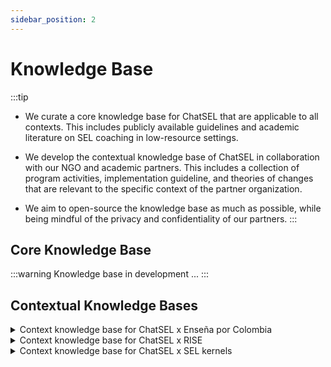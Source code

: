 ```yaml
---
sidebar_position: 2
---
```


# Knowledge Base

:::tip
- We curate a core knowledge base for ChatSEL that are applicable to all contexts. This includes publicly available guidelines and academic literature on SEL coaching in low-resource settings.

- We develop the contextual knowledge base of ChatSEL in collaboration with our NGO and academic partners. This includes a collection of program activities, implementation guideline, and theories of changes that are relevant to the specific context of the partner organization.

- We aim to open-source the knowledge base as much as possible, while being mindful of the privacy and confidentiality of our partners.
:::

## Core Knowledge Base
:::warning
Knowledge base in development ...
:::

## Contextual Knowledge Bases
<details>
  <summary>Context knowledge base for ChatSEL x Enseña por Colombia</summary>

## ChatSEL x Enseña por Colombia
:::warning
Knowledge base in development ...
:::

</details>  

<details>
  <summary>Context knowledge base for ChatSEL x RISE</summary>

## ChatSEL x RISE
:::warning
Context knowledge base in development ...
:::

</details>  

<details>
  <summary>Context knowledge base for ChatSEL x SEL kernels</summary>

## ChatSEL x SEL kernels

:::warning
Context knowledge base in development ...
:::

Developed by Harvard University’s Ecological Approaches to Social Emotional Learning (EASEL) Laboratory, [**SEL kernels™**](https://selkernels.gse.harvard.edu/en-US/about) are specific activities or strategies that are commonly used by research-based programs to support the growth and development of social and emotional skills and competencies.

SEL Kernels are short, flexible, easy-to-use strategies and routines that build social and emotional skills. Each Kernel is designed to target a specific skill or competency, such as emotion knowledge, perspective-taking, or conflict resolution. Kernels take 5-15 minutes to implement and can be taught quickly by classroom teachers or other adults. Kernels are stand-alone strategies; they do not require extensive training or preparation to use, and they do not follow a predetermined scope and sequence. Teachers choose the Kernels that work best for their own students and classroom needs and can make adaptations to increase both their relevance and ease/difficulty level over time. Teachers can integrate concepts from literacy, numeracy, and other subject areas – as well as from everyday life events – into Kernels in order to build academic skills alongside social and emotional skills. Kernels are designed to be low-cost and require few to no materials, making them ideal for low-resource, turbulent environments.

For more information, please visit [the Harvard EASEL Lab's website](https://easel.gse.harvard.edu/) and its [SEL kernels website](https://selkernels.gse.harvard.edu/en-US).

## Downloads
<a href={ require("/pdf/SEL Kernels - Cognitive Skills.pdf").default }>SEL Kernels - Cognitive Skills</a>
<br />
<a href={ require("/pdf/SEL Kernels - Cooperation.pdf").default }>SEL Kernels - Cooperation</a>
<br />
<a href={ require("/pdf/SEL Kernels - Emotional Intelligence.pdf").default }>SEL Kernels - Emotional Intelligence</a>
<br />
<a href={ require("/pdf/SEL Kernels - Mindfulness.pdf").default }>SEL Kernels - Cooperation</a>
<br />
<br />
**Please see additional teacher support materials [here](https://selkernels.gse.harvard.edu/en-US/downloads).**

</details>